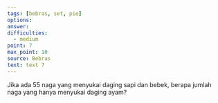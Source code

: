 ```yaml
---
tags: [bebras, set, pie]
options: 
answer: 
difficulties:
  - medium
point: 7
max_point: 10
source: Bebras
text: text 7
---
```


Jika ada $55$ naga yang menyukai daging sapi dan bebek, berapa jumlah naga yang hanya menyukai daging ayam?
